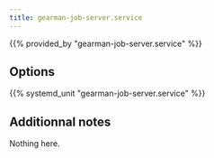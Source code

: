```yaml
---
title: gearman-job-server.service
---
```


{{% provided_by "gearman-job-server.service" %}}

## Options

{{% systemd_unit "gearman-job-server.service" %}}

## Additionnal notes

Nothing here.